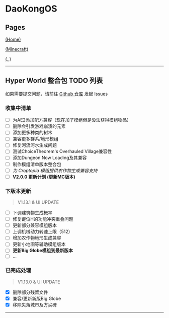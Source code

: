 # DaoKongOS

## Pages

[(Home)](/)

[(Minecraft)](/pages/minecraft)

[(..)](./../hyper-world)

---

## Hyper World 整合包 TODO 列表

如果需要提交问题，请前往 [Github 仓库](https://github.com/YELANDAOKONG/McPackHyperWorld/) 发起 Issues

### 收集中清单

- [ ] 为AE2添加配方兼容（现在加了模组但是没法获得模组物品）
- [ ] 删除会引发游戏崩溃的元素
- [ ] 添加更多种类的树木
- [ ] 兼容更多群系/地形模组
- [ ] 修复河流河水生成问题
- [ ] 测试ChoiceTheorem's Overhauled Village兼容性
- [ ] 添加Dungeon Now Loading及其兼容
- [ ] 制作模组清单版本整合包
- [ ] *为 Croptopia 模组提供农作物生成兼容支持*
- [ ] **V2.0.0 更新计划 (更新MC版本)**

### 下版本更新

> V1.13.1 & UI UPDATE

- [ ] 下调建筑物生成概率
- [ ] 修复键位H的功能冲突重叠问题
- [ ] 更新部分兼容模组版本
- [ ] 上调机械动力转速上限（512）
- [ ] 增加农作物地形生成兼容
- [ ] 更新小地图等辅助模组版本
- [ ] **更新Big Globe模组到最新版本**
- [ ] ...

### 已完成处理

> V1.13.0 & UI UPDATE

- [x] 删除部分残留文件
- [x] 兼容/更新新版Big Globe
- [x] 移除失落城市及方尖碑

---

<script src="https://giscus.app/client.js"
        data-repo="YELANDAOKONG/DaoKongOS"
        data-repo-id="R_kgDOOCWX7g"
        data-category="Announcements"
        data-category-id="DIC_kwDOOCWX7s4CngzH"
        data-mapping="pathname"
        data-strict="0"
        data-reactions-enabled="1"
        data-emit-metadata="0"
        data-input-position="top"
        data-theme="preferred_color_scheme"
        data-lang="zh-CN"
        crossorigin="anonymous"
        async>
</script>

<script>
    var _hmt = _hmt || [];
    (function() {
        var hm = document.createElement("script");
        hm.src = "https://hm.baidu.com/hm.js?e467154e934c2dc14879fbb2df219013";
        var s = document.getElementsByTagName("script")[0];
        s.parentNode.insertBefore(hm, s);
    })();
</script>
